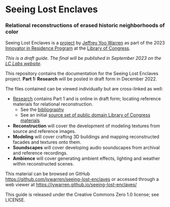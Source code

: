 # Seeing Lost Enclaves
### Relational reconstructions of erased historic neighborhoods of color

Seeing Lost Enclaves is a [project](https://newsroom.loc.gov/news/2023-innovator-in-residence-rebuilds-and-revisits-lost-communities/s/33e910fb-0ea2-4676-ba4c-0ce15e664735) by [Jeffrey Yoo Warren](https://unterbahn.com) as part of the 2023 [Innovator in Residence Program](https://labs.loc.gov/about/opportunities/innovator-in-residence-program) at the [Library of Congress](https://www.loc.gov/).

_This is a draft guide. The final will be published in September 2023 on the [LC Labs website](https://labs.loc.gov/work/experiments/lost-enclaves)._

This repository contains the documentation for the Seeing Lost Enclaves project. **Part 1: Research** will be posted in draft form in December 2022.

The files contained can be viewed individually but are cross-linked as well:

* [Research](research/index.md) contains Part 1 and is online in draft form; locating reference materials for relational reconstruction.
    * See the [bibliography](research/bibliography.md)
    * See an initial [source set of public domain Library of Congress materials](research/collection.md)
* **Reconstruction** will cover the development of modeling textures from source and reference images.
* **Modeling** will cover crafting 3D buildings and mapping reconstructed facades and textures onto them.
* **Soundscapes** will cover developing audio soundscapes from archival and reference recordings.
* **Ambience** will cover generating ambient effects, lighting and weather within reconstructed scenes.

This material can be browsed on GitHub https://github.com/jywarren/seeing-lost-enclaves or accessed through a web viewer at https://jywarren.github.io/seeing-lost-enclaves/

This guide is released under the Creative Commons Zero 1.0 license; see LICENSE.

